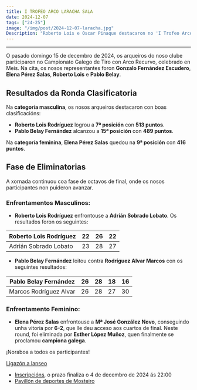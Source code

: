 ```yaml
---
title: I TROFEO ARCO LARACHA SALA
date: 2024-12-07
tags: ["24-25"]
image: "/img/post/2024-12-07-laracha.jpg"  
Description: "Roberto Lois e Oscar Pinaque destacaron no 'I Trofeo Arco Laracha Sala', logrando os postos 15º e 20º en Recurvo Senior, cunha actuación que reflicte esforzo e dedicación."
---
```



---

O pasado domingo 15 de decembro de 2024, os arqueiros do noso clube participaron no Campionato Galego de Tiro con Arco Recurvo, celebrado en Meis. Na cita, os nosos representantes foron **Gonzalo Fernández Escudero**, **Elena Pérez Salas**, **Roberto Lois** e **Pablo Belay**.

## Resultados da Ronda Clasificatoria

Na **categoría masculina**, os nosos arqueiros destacaron con boas clasificacións:

- **Roberto Lois Rodríguez** logrou a **7ª posición** con **513 puntos**.
- **Pablo Belay Fernández** alcanzou a **15ª posición** con **489 puntos**.

Na **categoría feminina**, **Elena Pérez Salas** quedou na **9ª posición** con **416 puntos**.

## Fase de Eliminatorias

A xornada continuou coa fase de octavos de final, onde os nosos participantes non puideron avanzar.

### Enfrentamentos Masculinos:

- **Roberto Lois Rodríguez** enfrontouse a **Adrián Sobrado Lobato**. Os resultados foron os seguintes:

| Roberto Lois Rodríguez | 22 | 26 | 22 |
|------------------------|:--:|:--:|:--:|
| Adrián Sobrado Lobato  | 23 | 28 | 27 |

- **Pablo Belay Fernández** loitou contra **Rodríguez Alvar Marcos** con os seguintes resultados:

| Pablo Belay Fernández  | 26 | 28 | 18 | 16 |
|------------------------|:--:|:--:|:--:|:--:|
| Marcos Rodríguez Alvar | 26 | 28 | 27 | 30 |

### Enfrentamento Feminino:

- **Elena Pérez Salas** enfrontouse a **Mª José González Novo**, conseguindo unha vitoria por **6-2**, que lle deu acceso aos cuartos de final. Neste round, foi eliminada por **Esther López Muñoz**, quen finalmente se proclamou **campiona galega**.



¡Noraboa a todos os participantes!



 [Ligazón a Ianseo](https://www.ianseo.net/Details.php?toId=19875) 
- [Inscripcións](https://www.avaibooksports.com/inscripcion/campeonato-gallego-de-sala-2024-25-arco-r-c-b-t-l-dcd-u15-u18-u21-senior-50-plus/informacion/), o prazo finaliza o 4 de decembro de 2024 ás 22:00
- [Pavillón de deportes de Mosteiro](https://maps.app.goo.gl/ERfm2GvjS5HxcfhW7)
